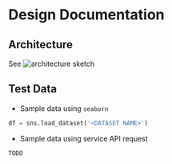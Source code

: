 # Design Documentation

## Architecture

See ![architecture sketch](https://ibb.co/fMsbRf5)

## Test Data

- Sample data using `seaborn`

```python
df = sns.load_dataset('<DATASET NAME>')
```

- Sample data using service API request

```
TODO
```
